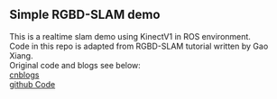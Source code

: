 ## Simple RGBD-SLAM demo
This is a realtime slam demo using KinectV1 in ROS environment.  
Code in this repo is adapted from RGBD-SLAM tutorial written by Gao Xiang.  
Original code and blogs see below:  
[cnblogs](http://www.cnblogs.com/gaoxiang12/)  
[github Code](https://github.com/gaoxiang12/rgbd-slam-tutorial-gx)
